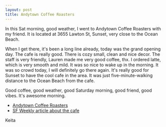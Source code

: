 ```yaml
---
layout: post
title: Andytown Coffee Roasters
---
```


In this Sat morning, good weather, I went to Andytown Coffee Roasters with my friend. It is located at 3655 Lawton St, Sunset, very close to the Ocean Beach. 

When I get there, it's been a long line already, today was the grand opening day. The cafe is really good. There is cozy small, clean and nice decor. The staff is very friendly, Lauren made me very good coffee, thx. I ordered latte, which is very smooth and mild. It was so nice to wake up in the morning. It was so crowd today, I will definitely go there again. It's really good for Sunset to have the cool cafe in the area. It was just five-minute-walking distance to the Ocean Beach from the cafe. 

Good coffee, good weather, good Saturday morning, good friend, good vibes. It's awesome morning.

* [Andytown Coffee Roasters](http://www.andytownsf.com/)
* [SF Weekly article about the cafe](http://blogs.sfweekly.com/foodie/2014/03/a_first_look_at_andytown_coffe.php)



Keita